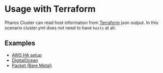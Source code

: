 # Usage with Terraform

Pharos Cluster can read host information from [Terraform](https://www.terraform.io/) json output. In this scenario cluster.yml does not need to have `hosts` at all.

## Examples

- [AWS HA setup](https://github.com/kontena/pharos-cluster/tree/master/examples/terraform-aws)
- [DigitalOcean](https://github.com/kontena/pharos-cluster/tree/master/examples/terraform-do)
- [Packet (Bare Metal)](https://github.com/kontena/pharos-cluster/tree/master/examples/terraform-packet)